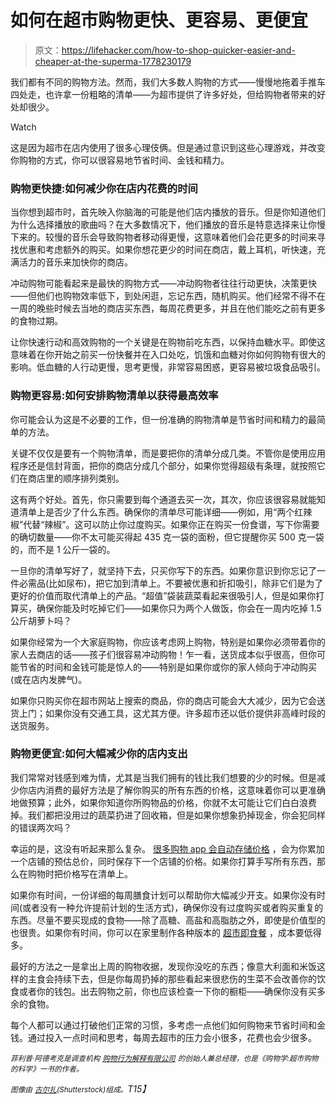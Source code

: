 # 如何在超市购物更快、更容易、更便宜

> 原文：<https://lifehacker.com/how-to-shop-quicker-easier-and-cheaper-at-the-superma-1778230179>

我们都有不同的购物方法。然而，我们大多数人购物的方式——慢慢地拖着手推车四处走，也许拿一份粗略的清单——为超市提供了许多好处，但给购物者带来的好处却很少。

Watch

这是因为超市在店内使用了很多心理伎俩。但是通过意识到这些心理游戏，并改变你购物的方式，你可以很容易地节省时间、金钱和精力。

### **购物更快捷:如何减少你在店内花费的时间**

当你想到超市时，首先映入你脑海的可能是他们店内播放的音乐。但是你知道他们为什么选择播放的歌曲吗？在大多数情况下，他们播放的音乐是特意选择来让你慢下来的。较慢的音乐会导致购物者移动得更慢，这意味着他们会花更多的时间来寻找优惠和考虑额外的购买。如果你想花更少的时间在商店，戴上耳机，听快速，充满活力的音乐来加快你的商店。

冲动购物可能看起来是最快的购物方式——冲动购物者往往行动更快，决策更快——但他们也购物效率低下，到处闲逛，忘记东西，随机购买。他们经常不得不在一周的晚些时候去当地的商店买东西，每周花费更多，并且在他们能吃之前有更多的食物过期。

让你快速行动和高效购物的一个关键是在购物前吃东西，以保持血糖水平。即使这意味着在你开始之前买一份快餐并在入口处吃，饥饿和血糖对你如何购物有很大的影响。低血糖的人行动更慢，思考更慢，非常容易困惑，更容易被垃圾食品吸引。

### **购物更容易:如何安排购物清单以获得最高效率**

你可能会认为这是不必要的工作，但一份准确的购物清单是节省时间和精力的最简单的方法。

关键不仅仅是要有一个购物清单，而是要把你的清单分成几类。不管你是使用应用程序还是信封背面，把你的商店分成几个部分，如果你觉得超级有条理，就按照它们在商店里的顺序排列类别。

这有两个好处。首先，你只需要到每个通道去买一次，其次，你应该很容易就能知道清单上是否少了什么东西。确保你的清单尽可能详细——例如，用“两个红辣椒”代替“辣椒”。这可以防止你过度购买。如果你正在购买一份食谱，写下你需要的确切数量——你不太可能买得起 435 克一袋的面粉，但它提醒你买 500 克一袋的，而不是 1 公斤一袋的。

一旦你的清单写好了，就坚持下去，只买你写下的东西。如果你意识到你忘记了一件必需品(比如尿布)，把它加到清单上。不要被优惠和折扣吸引，除非它们是为了更好的价值而取代清单上的产品。“超值”袋装蔬菜看起来很吸引人，但是如果你打算买，确保你能及时吃掉它们——如果你只为两个人做饭，你会在一周内吃掉 1.5 公斤胡萝卜吗？

如果你经常为一个大家庭购物，你应该考虑网上购物，特别是如果你必须带着你的家人去商店的话——孩子们很容易冲动购物！乍一看，送货成本似乎很高，但你可能节省的时间和金钱可能是惊人的——特别是如果你或你的家人倾向于冲动购买(或在店内发脾气)。

如果你只购买你在超市网站上搜索的商品，你的商店可能会大大减少，因为它会送货上门；如果你没有交通工具，这尤其方便。许多超市还以低价提供非高峰时段的送货服务。

### **购物更便宜:如何大幅减少你的店内支出**

我们常常对钱感到难为情，尤其是当我们拥有的钱比我们想要的少的时候。但是减少你店内消费的最好方法是了解你购买的所有东西的价格，这意味着你可以更准确地做预算；此外，如果你知道你所购物品的价格，你就不太可能让它们白白浪费掉。我们都把没用过的蔬菜扔进了回收箱，但是如果你想象扔掉现金，你会犯同样的错误两次吗？

幸运的是，这没有听起来那么复杂。 [很多购物 app 会自动存储价格](http://lifehacker.com/how-to-maintain-and-use-collaborative-grocery-lists-5880819) ，会为你累加一个店铺的预估总价，同时保存下一个店铺的价格。如果你打算手写所有东西，那么在购物时把价格写在清单上。

如果你有时间，一份详细的每周膳食计划可以帮助你大幅减少开支。如果你没有时间(或者没有一种允许提前计划的生活方式)，确保你没有过度购买或者购买重复的东西。尽量不要买现成的食物——除了高糖、高盐和高脂肪之外，即使是价值型的也很贵。如果你有时间，你可以在家里制作各种版本的 [超市即食餐](http://www.theguardian.com/lifeandstyle/2014/jan/07/jack-monroe-ready-meal-challenge) ，成本要低得多。

最好的方法之一是拿出上周的购物收据，发现你没吃的东西；像意大利面和米饭这样的主食会持续下去，但是你每周扔掉的那些看起来很悲伤的生菜不会改善你的饮食或者你的钱包。出去购物之前，你也应该检查一下你的橱柜——确保你没有买多余的食物。

每个人都可以通过打破他们正常的习惯，多考虑一点他们如何购物来节省时间和金钱。通过投入一点时间和思考，每周去超市的压力会小很多，花费也会少很多。

*<small>菲利普·阿德考克是调查机构</small>* [*<small>购物行为解释有限公司</small>*](http://www.sbxl.com/) *<small>的创始人兼总经理，也是《购物学:超市购物的科学》一书的作者。</small>*

*<small>图像由</small>* [*<small>古尔扎</small>*](http://www.shutterstock.com/pic-368281283/stock-vector-isometric-supermarket-vector.html)*<small>(Shutterstock)组成。</small>T15】*